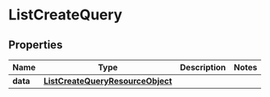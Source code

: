 # ListCreateQuery

## Properties
Name | Type | Description | Notes
------------ | ------------- | ------------- | -------------
**data** | [**ListCreateQueryResourceObject**](ListCreateQueryResourceObject.md) |  | 
